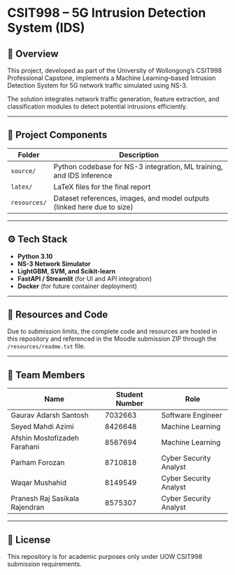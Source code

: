 # CSIT998 – 5G Intrusion Detection System (IDS)

## 📘 Overview
This project, developed as part of the University of Wollongong’s CSIT998 Professional Capstone, implements a Machine Learning–based Intrusion Detection System for 5G network traffic simulated using NS-3.

The solution integrates network traffic generation, feature extraction, and classification modules to detect potential intrusions efficiently.

---

## 🧠 Project Components
| Folder | Description |
|---------|-------------|
| `source/` | Python codebase for NS-3 integration, ML training, and IDS inference |
| `latex/` | LaTeX files for the final report |
| `resources/` | Dataset references, images, and model outputs (linked here due to size) |

---

## ⚙️ Tech Stack
- **Python 3.10**
- **NS-3 Network Simulator**
- **LightGBM, SVM, and Scikit-learn**
- **FastAPI / Streamlit** (for UI and API integration)
- **Docker** (for future container deployment)

---

## 🔗 Resources and Code
Due to submission limits, the complete code and resources are hosted in this repository and referenced in the Moodle submission ZIP through the `/resources/readme.txt` file.

---

## 👥 Team Members
| Name | Student Number | Role |
|------|----------------|------|
| Gaurav Adarsh Santosh | 7032663 | Software Engineer |
| Seyed Mahdi Azimi| 8426648 | Machine Learning |
| Afshin Mostofizadeh Farahani| 8567694 | Machine Learning |
| Parham Forozan | 8710818 | Cyber Security Analyst |
| Waqar Mushahid | 8149549 | Cyber Security Analyst |
| Pranesh Raj Sasikala Rajendran | 8575307 | Cyber Security Analyst |



---

## 📄 License
This repository is for academic purposes only under UOW CSIT998 submission requirements.
